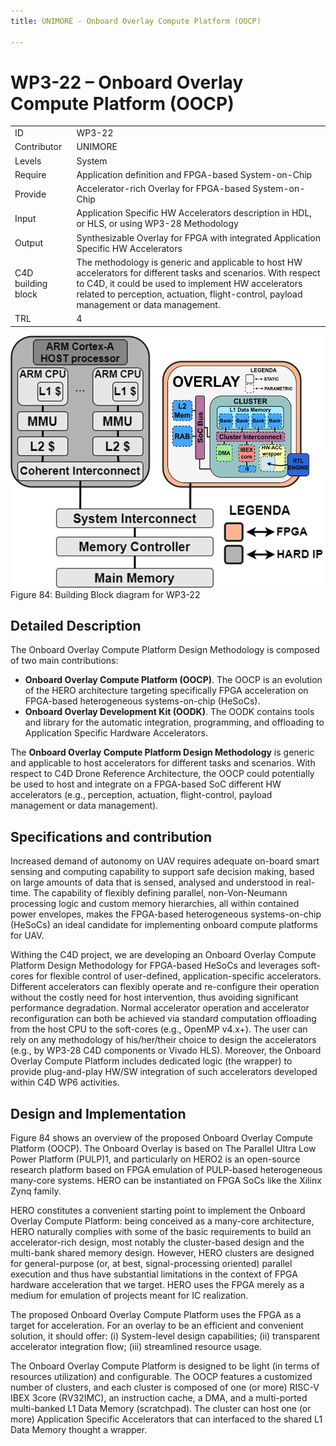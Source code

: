 ```yaml
---
title: UNIMORE - Onboard Overlay Compute Platform (OOCP)

---
```


# WP3-22 – Onboard Overlay Compute Platform (OOCP)
|||
|-|-|
|ID|WP3-22|
|Contributor|UNIMORE|
|Levels|System|
|Require|Application definition and FPGA-based System-on-Chip|
|Provide|Accelerator-rich Overlay for FPGA-based System-on-Chip|
|Input|Application Specific HW Accelerators description in HDL, or HLS, or using WP3-28 Methodology|
|Output|Synthesizable Overlay for FPGA with integrated Application Specific HW Accelerators|
|C4D building block|The methodology is generic and applicable to host HW accelerators for different tasks and scenarios. With respect to C4D, it could be used to implement HW accelerators related to perception, actuation, flight-control, payload management or data management.|
|TRL|4|

![](../../images/wp3-22_01.png)  
Figure 84: Building Block diagram for WP3-22


## Detailed Description
The Onboard Overlay Compute Platform Design Methodology is composed of two main contributions:

- __Onboard Overlay Compute Platform (OOCP)__. The OOCP is an evolution of the HERO architecture targeting specifically FPGA acceleration on FPGA-based heterogeneous systems-on-chip (HeSoCs).
- __Onboard Overlay Development Kit (OODK)__. The OODK contains tools and library for the automatic integration, programming, and offloading to Application Specific Hardware Accelerators.

The __Onboard Overlay Compute Platform Design Methodology__ is generic and applicable to host accelerators for different tasks and scenarios. With respect to C4D Drone Reference Architecture, the OOCP could potentially be used to host and integrate on a FPGA-based SoC different HW accelerators (e.g., perception, actuation, flight-control, payload management or data management).


## Specifications and contribution

Increased demand of autonomy on UAV requires adequate on-board smart sensing and computing capability to support safe decision making, based on large amounts of data that is sensed, analysed and understood in real-time. The capability of flexibly defining parallel, non-Von-Neumann processing logic and custom memory hierarchies, all within contained power envelopes, makes the FPGA-based heterogeneous systems-on-chip (HeSoCs) an ideal candidate for implementing onboard compute platforms for UAV.

Withing the C4D project, we are developing an Onboard Overlay Compute Platform Design Methodology for FPGA-based HeSoCs and leverages soft-cores for flexible control of user-defined, application-specific accelerators. Different accelerators can flexibly operate and re-configure their operation without the costly need for host intervention, thus avoiding significant performance degradation. Normal accelerator operation and accelerator reconfiguration can both be achieved via standard computation offloading from the host CPU to the soft-cores (e.g., OpenMP v4.x+). The user can rely on any methodology of his/her/their choice to design the accelerators (e.g., by WP3-28 C4D components or Vivado HLS). Moreover, the Onboard Overlay Compute Platform includes dedicated logic (the wrapper) to provide plug-and-play HW/SW integration of such accelerators developed within C4D WP6 activities.

## Design and Implementation

Figure 84 shows an overview of the proposed Onboard Overlay Compute Platform (OOCP). The Onboard Overlay is based on The Parallel Ultra Low Power Platform (PULP)1, and particularly on HERO2 is an open-source research platform based on FPGA emulation of PULP-based heterogeneous many-core systems. HERO can be instantiated on FPGA SoCs like the Xilinx Zynq family.

HERO constitutes a convenient starting point to implement the Onboard Overlay Compute Platform: being conceived as a many-core architecture, HERO naturally complies with some of the basic requirements to build an accelerator-rich design, most notably the cluster-based design and the multi-bank shared memory design. However, HERO clusters are designed for general-purpose (or, at best, signal-processing oriented) parallel execution and thus have substantial limitations in the context of FPGA hardware acceleration that we target. HERO uses the FPGA merely as a medium for emulation of projects meant for IC realization.

The proposed Onboard Overlay Compute Platform uses the FPGA as a target for acceleration. For an overlay to be an efficient and convenient solution, it should offer: (i) System-level design capabilities; (ii) transparent accelerator integration flow; (iii) streamlined resource usage.

The Onboard Overlay Compute Platform is designed to be light (in terms of resources utilization) and configurable. The OOCP features a customized number of clusters, and each cluster is composed of one (or more) RISC-V IBEX 3core (RV32IMC), an instruction cache, a DMA, and a multi-ported multi-banked L1 Data Memory (scratchpad). The cluster can host one (or more) Application Specific Accelerators that can interfaced to the shared L1 Data Memory thought a wrapper.












